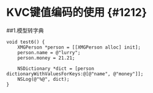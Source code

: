 # KVC键值编码的使用 {#1212}

##1.模型转字典

```objc
void test6() {
    XMGPerson *person = [[XMGPerson alloc] init];
    person.name = @"lurry";
    person.money = 21.21;
    
    NSDictionary *dict = [person dictionaryWithValuesForKeys:@[@"name", @"money"]];
    NSLog(@"%@", dict);
}
```





